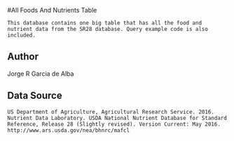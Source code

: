#All Foods And Nutrients Table

    This database contains one big table that has all the food and nutrient data from the SR28 database. Query example code is also included.

## Author

Jorge R Garcia de Alba

## Data Source

    US Department of Agriculture, Agricultural Research Service. 2016. Nutrient Data Laboratory. USDA National Nutrient Database for Standard Reference, Release 28 (Slightly revised). Version Current: May 2016. http://www.ars.usda.gov/nea/bhnrc/mafcl
